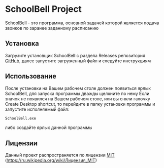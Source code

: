 # SchoolBell Project

SchoolBell - это программа, основной задачей которой является подача звонков по заранее заданному расписанию

## Установка

Загрузите установщик SchoolBell с раздела Releases репозитория [GitHub](https://github.com/TheDayG0ne/SchoolBell), далее запустите загруженный файл и следуйте инструкциям

## Использование

После установки на Вашем рабочем столе должен появиться ярлык SchoolBell, для запуска программы дважды щелкните по нему
Если значок не появился на Вашем рабочем столе, или вы сняли галочку Create Desktop shortcut, то перейдите в папку установки программы и запустите исполняемый файл:

```cmd
SchoolBell.exe
```
либо создайте ярлык данной программы

## Лицензии
Данный проект распространяется по лицензии [MIT](https://choosealicense.com/licenses/mit/) (https://ru.wikipedia.org/wiki/Лицензия_MIT)
